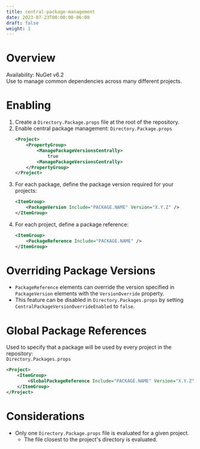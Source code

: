 ```yaml
---
title: central-package-management
date: 2023-07-23T00:00:00-06:00
draft: false
weight: 1
---
```


# Overview
<g>Availability: NuGet v6.2</g>  
Use to manage common dependencies across many different projects.

# Enabling
1. Create a `Directory.Package.props` file at the root of the repository.
2. Enable central package management:
    `Directory.Package.props`  
    ```xml {hl_lines=[3,4,5]}
    <Project>
        <PropertyGroup>
            <ManagePackageVersionsCentrally>
                true
            <ManagePackageVersionsCentrally>
        </PropertyGroup>
    </Project>
    ```
3. For each package, define the package version required for your projects:
    ```xml
    <ItemGroup>
        <PackageVersion Include="PACKAGE.NAME" Version="X.Y.Z" />
    </ItemGroup>
    ```
4. For each project, define a package reference:
    ```xml
    <ItemGroup>
        <PackageReference Include="PACKAGE.NAME" />
    </ItemGroup>
    ```

# Overriding Package Versions
- `PackageReference` elements can override the version specified in `PackageVersion` elements with the `VersionOverride` property.
- This feature can be disabled in `Directory.Packages.props` by setting `CentralPackageVersionOverrideEnabled` to `false`.

# Global Package References
Used to specify that a package will be used by every project in the repository:  
`Directory.Packages.props`
```xml
<Project>
    <ItemGroup>
        <GlobalPackageReference Include="PACKAGE.NAME" Version="X.Y.Z" />
    </ItemGroup>
</Project>
```

# Considerations
- Only one `Directory.Package.props` file is evaluated for a given project.
  - The file closest to the project's directory is evaluated. 
